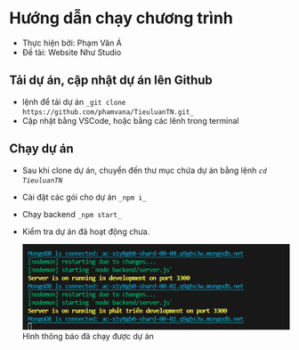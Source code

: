 # Hướng dẫn chạy chương trình

- Thực hiện bởi: Phạm Văn Á
- Đề tài: Website Như Studio

## Tải dự án, cập nhật dự án lên Github

- lệnh để tải dự án `_git clone https://github.com/phamvana/TieuluanTN.git_`
- Cập nhật bằng VSCode, hoặc bằng các lênh trong terminal

## Chạy dự án

- Sau khi clone dự án, chuyển đến thư mục chứa dự án bằng lệnh _`cd TieuluanTN`_
- Cài đặt các gói cho dự án `_npm i_`
- Chạy backend `_npm start_`
- Kiểm tra dự án đã hoạt động chưa.

  ![Chạy dự án](uploads/image.png)
  Hình thông báo đã chạy được dự án